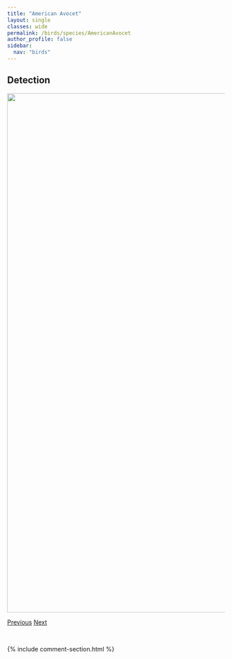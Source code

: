```yaml
---
title: "American Avocet"
layout: single
classes: wide
permalink: /birds/species/AmericanAvocet
author_profile: false
sidebar:
  nav: "birds"
---
```


<h2>Detection</h2>

<a href="https://drive.google.com/uc?export=view&id=1p99wsDvEBCy1Q9vKfe1MFxZX1z7SmstU">
<img src="https://drive.google.com/uc?export=view&id=1p99wsDvEBCy1Q9vKfe1MFxZX1z7SmstU" height = "1200" width = "800">
</a>

<a href="/birds/species/AlderFlycatcher/" class="pagination--pager" title="Alder Flycatcher">Previous</a> <a href="/birds/species/AmericanBittern/" class="pagination--pager" title="American Bittern">Next</a>

<p>&nbsp;</p>

{% include comment-section.html %}
